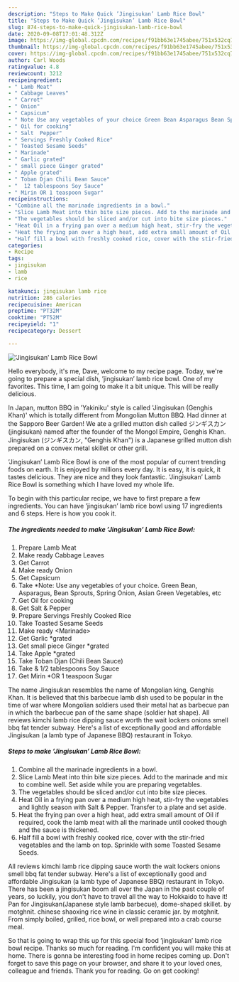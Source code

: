 ```yaml
---
description: "Steps to Make Quick ’Jingisukan’ Lamb Rice Bowl"
title: "Steps to Make Quick ’Jingisukan’ Lamb Rice Bowl"
slug: 874-steps-to-make-quick-jingisukan-lamb-rice-bowl
date: 2020-09-08T17:01:48.312Z
image: https://img-global.cpcdn.com/recipes/f91bb63e1745abee/751x532cq70/jingisukan-lamb-rice-bowl-recipe-main-photo.jpg
thumbnail: https://img-global.cpcdn.com/recipes/f91bb63e1745abee/751x532cq70/jingisukan-lamb-rice-bowl-recipe-main-photo.jpg
cover: https://img-global.cpcdn.com/recipes/f91bb63e1745abee/751x532cq70/jingisukan-lamb-rice-bowl-recipe-main-photo.jpg
author: Carl Woods
ratingvalue: 4.8
reviewcount: 3212
recipeingredient:
- " Lamb Meat"
- " Cabbage Leaves"
- " Carrot"
- " Onion"
- " Capsicum"
- " Note Use any vegetables of your choice Green Bean Asparagus Bean Sprouts Spring Onion Asian Green Vegetables etc"
- " Oil for cooking"
- " Salt  Pepper"
- " Servings Freshly Cooked Rice"
- " Toasted Sesame Seeds"
- " Marinade"
- " Garlic grated"
- " small piece Ginger grated"
- " Apple grated"
- " Toban Djan Chili Bean Sauce"
- "  12 tablespoons Soy Sauce"
- " Mirin OR 1 teaspoon Sugar"
recipeinstructions:
- "Combine all the marinade ingredients in a bowl."
- "Slice Lamb Meat into thin bite size pieces. Add to the marinade and mix to combine well. Set aside while you are preparing vegetables."
- "The vegetables should be sliced and/or cut into bite size pieces."
- "Heat Oil in a frying pan over a medium high heat, stir-fry the vegetables and lightly season with Salt &amp; Pepper. Transfer to a plate and set aside."
- "Heat the frying pan over a high heat, add extra small amount of Oil if required, cook the lamb meat with all the marinade until cooked though and the sauce is thickened."
- "Half fill a bowl with freshly cooked rice, cover with the stir-fried vegetables and the lamb on top. Sprinkle with some Toasted Sesame Seeds."
categories:
- Recipe
tags:
- jingisukan
- lamb
- rice

katakunci: jingisukan lamb rice 
nutrition: 286 calories
recipecuisine: American
preptime: "PT32M"
cooktime: "PT52M"
recipeyield: "1"
recipecategory: Dessert

---
```



![’Jingisukan’ Lamb Rice Bowl](https://img-global.cpcdn.com/recipes/f91bb63e1745abee/751x532cq70/jingisukan-lamb-rice-bowl-recipe-main-photo.jpg)

Hello everybody, it's me, Dave, welcome to my recipe page. Today, we're going to prepare a special dish, ’jingisukan’ lamb rice bowl. One of my favorites. This time, I am going to make it a bit unique. This will be really delicious.

In Japan, mutton BBQ in &#39;Yakiniku&#39; style is called &#39;Jingisukan (Genghis Khan)&#39; which is totally different from Mongolian Mutton BBQ. Had dinner at the Sapporo Beer Garden! We ate a grilled mutton dish called ジンギスカン (jingisukan) named after the founder of the Mongol Empire, Genghis Khan. Jingisukan (ジンギスカン, &#34;Genghis Khan&#34;) is a Japanese grilled mutton dish prepared on a convex metal skillet or other grill.

’Jingisukan’ Lamb Rice Bowl is one of the most popular of current trending foods on earth. It is enjoyed by millions every day. It is easy, it is quick, it tastes delicious. They are nice and they look fantastic. ’Jingisukan’ Lamb Rice Bowl is something which I have loved my whole life.


To begin with this particular recipe, we have to first prepare a few ingredients. You can have ’jingisukan’ lamb rice bowl using 17 ingredients and 6 steps. Here is how you cook it.

<!--inarticleads1-->

##### The ingredients needed to make ’Jingisukan’ Lamb Rice Bowl:

1. Prepare  Lamb Meat
1. Make ready  Cabbage Leaves
1. Get  Carrot
1. Make ready  Onion
1. Get  Capsicum
1. Take  *Note: Use any vegetables of your choice. Green Bean, Asparagus, Bean Sprouts, Spring Onion, Asian Green Vegetables, etc
1. Get  Oil for cooking
1. Get  Salt &amp; Pepper
1. Prepare  Servings Freshly Cooked Rice
1. Take  Toasted Sesame Seeds
1. Make ready  &lt;Marinade&gt;
1. Get  Garlic *grated
1. Get  small piece Ginger *grated
1. Take  Apple *grated
1. Take  Toban Djan (Chili Bean Sauce)
1. Take  &amp; 1/2 tablespoons Soy Sauce
1. Get  Mirin *OR 1 teaspoon Sugar


The name Jingisukan resembles the name of Mongolian king, Genghis Khan. It is believed that this barbecue lamb dish used to be popular in the time of war where Mongolian soldiers used their metal hat as barbecue pan in which the barbecue pan of the same shape (soldier hat shape). All reviews kimchi lamb rice dipping sauce worth the wait lockers onions smell bbq fat tender subway. Here&#39;s a list of exceptionally good and affordable Jingisukan (a lamb type of Japanese BBQ) restaurant in Tokyo. 

<!--inarticleads2-->

##### Steps to make ’Jingisukan’ Lamb Rice Bowl:

1. Combine all the marinade ingredients in a bowl.
1. Slice Lamb Meat into thin bite size pieces. Add to the marinade and mix to combine well. Set aside while you are preparing vegetables.
1. The vegetables should be sliced and/or cut into bite size pieces.
1. Heat Oil in a frying pan over a medium high heat, stir-fry the vegetables and lightly season with Salt &amp; Pepper. Transfer to a plate and set aside.
1. Heat the frying pan over a high heat, add extra small amount of Oil if required, cook the lamb meat with all the marinade until cooked though and the sauce is thickened.
1. Half fill a bowl with freshly cooked rice, cover with the stir-fried vegetables and the lamb on top. Sprinkle with some Toasted Sesame Seeds.


All reviews kimchi lamb rice dipping sauce worth the wait lockers onions smell bbq fat tender subway. Here&#39;s a list of exceptionally good and affordable Jingisukan (a lamb type of Japanese BBQ) restaurant in Tokyo. There has been a jingisukan boom all over the Japan in the past couple of years, so luckily, you don&#39;t have to travel all the way to Hokkaido to have it! Pan for Jingisukan(Japanese style lamb barbecue), dome-shaped skillet. by motghnit. chinese shaoxing rice wine in classic ceramic jar. by motghnit. From simply boiled, grilled, rice bowl, or well prepared into a crab course meal. 

So that is going to wrap this up for this special food ’jingisukan’ lamb rice bowl recipe. Thanks so much for reading. I'm confident you will make this at home. There is gonna be interesting food in home recipes coming up. Don't forget to save this page on your browser, and share it to your loved ones, colleague and friends. Thank you for reading. Go on get cooking!
